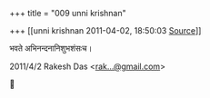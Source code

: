 +++
title = "009 unni krishnan"

+++
[[unni krishnan	2011-04-02, 18:50:03 [Source](https://groups.google.com/g/bvparishat/c/j0xzSNKDpo8)]]



  
भवते अभिनन्दनानिशुभशंसःच।  

2011/4/2 Rakesh Das \<[rak...@gmail.com]()\>



